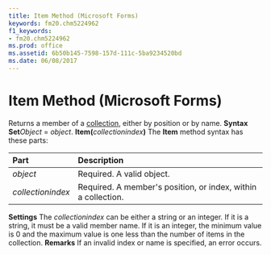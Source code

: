 ```yaml
---
title: Item Method (Microsoft Forms)
keywords: fm20.chm5224962
f1_keywords:
- fm20.chm5224962
ms.prod: office
ms.assetid: 6b50b145-7598-157d-111c-5ba9234520bd
ms.date: 06/08/2017
---
```



# Item Method (Microsoft Forms)



Returns a member of a [collection](vbe-glossary.md), either by position or by name.
 **Syntax**
 **Set**_Object_ = _object_. **Item(**_collectionindex_**)**
The **Item** method syntax has these parts:


|**Part**|**Description**|
|:-----|:-----|
| _object_|Required. A valid object.|
| _collectionindex_|Required. A member's position, or index, within a collection.|
 **Settings**
The  _collectionindex_ can be either a string or an integer. If it is a string, it must be a valid member name. If it is an integer, the minimum value is 0 and the maximum value is one less than the number of items in the collection.
 **Remarks**
If an invalid index or name is specified, an error occurs.

